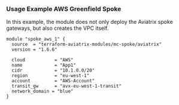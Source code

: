 ### Usage Example AWS Greenfield Spoke

In this example, the module does not only deploy the Aviatrix spoke gateways, but also creates the VPC itself.

```hcl
module "spoke_aws_1" {
  source  = "terraform-aviatrix-modules/mc-spoke/aviatrix"
  version = "1.6.6"

  cloud           = "AWS"
  name            = "App1"
  cidr            = "10.1.0.0/20"
  region          = "eu-west-1"
  account         = "AWS-Account"
  transit_gw      = "avx-eu-west-1-transit"
  network_domain = "blue"
}
```